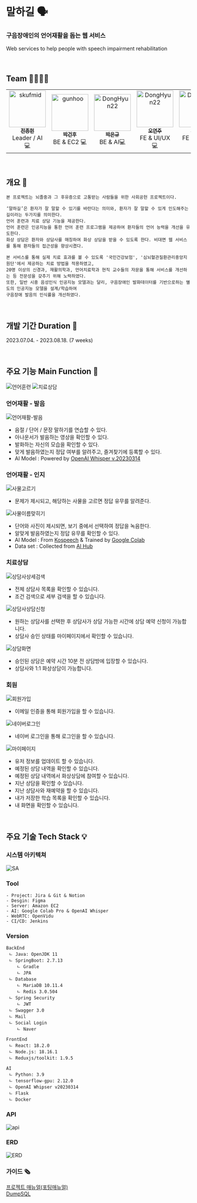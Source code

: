 # 말하길 🗣
### 구음장애인의 언어재활을 돕는 웹 서비스
Web services to help people with speech impairment rehabilitation

<br>

## Team 👨‍👩‍👦‍👦
<table align="center">
    <tr align="center">
        <td><a href="https://github.com/skufmid">
            <img src="https://avatars.githubusercontent.com/skufmid" width="100px"  alt="skufmid"/><br />
            <sub><b>전종헌</b></sub></a>
            <br/> Leader / AI 💻
        </td>
        <td ><a href="https://github.com/gunhoo">
            <img src="https://avatars.githubusercontent.com/gunhoo"  width="100px"  alt="gunhoo"/><br />
            <sub><b>박건후</b></sub></a>  
            <br /> BE & EC2 💻
        </td>
        <td><a href="https://github.com/parkeg1223">
            <img src="https://avatars.githubusercontent.com/parkeg1223" width="100px" alt="DongHyun22"/><br />
            <sub><b>박은규</b></sub></a>
            <br /> BE & AI💻
        </td>
        <td><a href="https://github.com/parkeg1223">
            <img src="https://avatars.githubusercontent.com/parkeg1223"  width="100px" alt="DongHyun22"/><br />
            <sub><b>오연주</b></sub></a>
            <br />FE & UI/UX 💻
        </td>
        <td><a href="https://github.com/ji-hyon">
            <img src="https://avatars.githubusercontent.com/ji-hyon" width="100px" alt="DongHyun22"/><br />
            <sub><b>서지현</b></sub></a>
            <br /> FE & CI/CD 💻
        </td>
    </tr>
</table>

<br>

## 개요 📁
``` 
본 프로젝트는 뇌졸중과 그 후유증으로 고통받는 사람들을 위한 사회공헌 프로젝트이다. 

‘말하길’은 환자가 잘 말할 수 있기를 바란다는 의미와, 환자가 잘 말할 수 있게 인도해주는 길이라는 두가지를 의미한다.
언어 훈련과 치료 상담 기능을 제공한다.
언어 훈련은 인공지능을 통한 언어 훈련 프로그램을 제공하여 환자들의 언어 능력을 개선을 유도한다.
화상 상담은 환자와 상담사를 매칭하여 화상 상담을 받을 수 있도록 한다. 비대면 웹 서비스를 통해 환자들의 접근성을 향상시켰다.

본 서비스를 통해 실제 치료 효과를 볼 수 있도록 '국민건강보험', '심뇌혈관질환관리중앙지원단'에서 제공하는 치료 방법을 적용하였고,
20명 이상의 신경과, 재활의학과, 언어치료학과 현직 교수들의 자문을 통해 서비스를 개선하는 등 전문성을 갖추기 위해 노력하였다.
또한, 일반 시중 음성인식 인공지능 모델과는 달리, 구음장애인 발화데이터를 기반으로하는 별도의 인공지능 모델을 설계/학습하여
구음장애 발음의 인식률을 개선하였다.
```

<br>

## 개발 기간 Duration 📅

2023.07.04. - 2023.08.18. (7 weeks)

<br>

## 주요 기능 Main Function 🧰
![언어훈련](https://github.com/Speaking-Path/.github/assets/15648142/93daa806-815c-4ccd-9f7f-5c842a002ca7)
![치료상담](https://github.com/Speaking-Path/.github/assets/15648142/9083eea6-41ee-4da2-a840-45dddb4e06b8)

### 언어재활 - 발음
![언어재활-발음](https://github.com/Speaking-Path/.github/assets/15648142/858ebd76-e4db-46b6-9c1a-ed43208cf325)

- 음절 / 단어 / 문장 말하기를 연습할 수 있다.
- 아나운서가 발음하는 영상을 확인할 수 있다.
- 발화하는 자신의 모습을 확인할 수 있다.
- 맞게 발음하였는지 정답 여부를 알려주고, 즐겨찾기에 등록할 수 있다.
- AI Model : Powered by [OpenAI Whisper v.20230314](https://openai.com/research/whisper)

### 언어재활 - 인지
![사물고르기](https://github.com/Speaking-Path/.github/assets/15648142/681c5f46-6800-4d98-bfb5-fc88c5bef548)

- 문제가 제시되고, 해당하는 사물을 고르면 정답 유무를 알려준다.

![사물이름맞히기](https://github.com/Speaking-Path/.github/assets/15648142/fa4ed7c2-0a80-4b84-bbc8-a448325886f8)

- 단어와 사진이 제시되면, 보기 중에서 선택하여 정답을 녹음한다.
- 알맞게 발음하였는지 정답 유무를 확인할 수 있다.
- AI Model : From [Kospeech](https://github.com/sooftware/kospeech) & Trained by [Google Colab](https://colab.google/)
- Data set : Collected from [AI Hub](https://aihub.or.kr/aihubdata/data/view.do?currMenu=115&topMenu=100&aihubDataSe=realm&dataSetSn=608)


### 치료상담
![상담사상세검색](https://github.com/Speaking-Path/.github/assets/15648142/a91adcc1-19c1-4b1e-848f-2640a5acd22e)

- 전체 상담사 목록을 확인할 수 있습니다.
- 조건 검색으로 세부 검색을 할 수 있습니다.

![상담사상담신청](https://github.com/Speaking-Path/.github/assets/15648142/d9ee5923-efd2-4b91-9cef-2650224d84f3)

- 원하는 상담사를 선택한 후 상담사가 상담 가능한 시간에 상담 예약 신청이 가능합니다.
- 상담사 승인 상태를 마이페이지에서 확인할 수 있습니다.

![상담화면](https://github.com/Speaking-Path/.github/assets/15648142/d4375574-ba29-4f24-b1ed-c74f79849240)

- 승인된 상담은 예약 시간 10분 전 상담방에 입장할 수 있습니다.
- 상담사와 1:1 화상상담이 가능합니다.

### 회원
![회원가입](https://github.com/Speaking-Path/.github/assets/15648142/6ccbfe3f-f0fb-4ebd-8181-3ae16b4e3bed)

- 이메일 인증을 통해 회원가입을 할 수 있습니다.

![네이버로그인](https://github.com/Speaking-Path/.github/assets/15648142/70ae7bc7-fbad-48d2-97ec-f786f95d8cb5)

- 네이버 로그인을 통해 로그인을 할 수 있습니다.

![마이페이지](https://github.com/Speaking-Path/.github/assets/15648142/09e38186-11bc-4f06-af75-97ee84187922)

- 유저 정보를 업데이트 할 수 있습니다.
- 예정된 상담 내역을 확인할 수 있습니다.
- 예정된 상담 내역에서 화상상담에 참여할 수 있습니다.
- 지난 상담을 확인할 수 있습니다.
- 지난 상담사와 재예약을 할 수 있습니다.
- 내가 저장한 학습 목록을 확인할 수 있습니다.
- 내 화면을 확인할 수 있습니다.



<br>

## 주요 기술 Tech Stack 💡

### 시스템 아키텍쳐
![SA](https://github.com/Speaking-Path/.github/assets/15648142/7ee49ab1-2590-4a00-bf28-558d7f45143d)

### Tool 
```
- Project: Jira & Git & Notion
- Desgin: Figma
- Server: Amazon EC2
- AI: Google Colab Pro & OpenAI Whisper
- WebRTC: OpenVidu
- CI/CD: Jenkins
```


### Version

```
BackEnd
 ㄴ Java: OpenJDK 11 
 ㄴ SpringBoot: 2.7.13
    ㄴ Gradle
    ㄴ JPA
 ㄴ Database
    ㄴ MariaDB 10.11.4
    ㄴ Redis 3.0.504
 ㄴ Spring Security
    ㄴ JWT
 ㄴ Swagger 3.0
 ㄴ Mail
 ㄴ Social Login
    ㄴ Naver

FrontEnd
 ㄴ React: 18.2.0
 ㄴ Node.js: 18.16.1
 ㄴ Reduxjs/toolkit: 1.9.5

AI
 ㄴ Python: 3.9
 ㄴ tensorflow-gpu: 2.12.0
 ㄴ OpenAI Whipser v20230314
 ㄴ Flask
 ㄴ Docker
```

### API
![api](https://github.com/Speaking-Path/.github/assets/15648142/550db14e-914e-40f0-aff4-bff568b6cc5e)

### ERD
![ERD](https://github.com/Speaking-Path/.github/assets/15648142/03a4d1b7-cb22-4c50-88a8-8c034ea48627)

### 가이드 🗞
[프로젝트 매뉴얼(포팅매뉴얼)](./exec/말하길%20프로젝트%20매뉴얼.pdf)  
[DumpSQL](./exec/dump.sql)  
